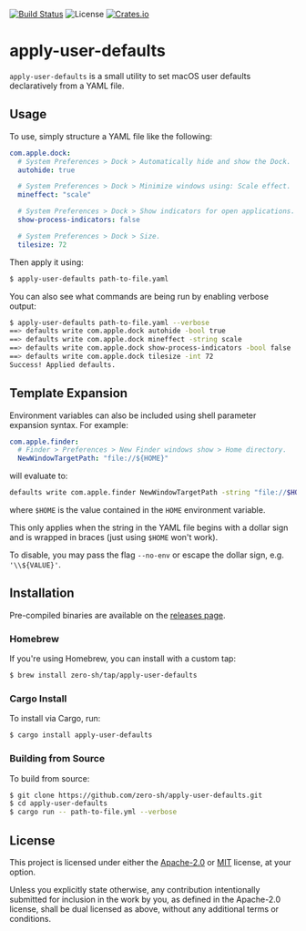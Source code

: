 [![Build Status](https://travis-ci.org/zero-sh/apply-user-defaults.svg?branch=master)](https://travis-ci.org/zero-sh/apply-user-defaults)
![License](https://img.shields.io/crates/l/apply-user-defaults.svg)
[![Crates.io](https://img.shields.io/crates/v/apply-user-defaults.svg)](https://crates.io/crates/apply-user-defaults)

# apply-user-defaults

`apply-user-defaults` is a small utility to set macOS user defaults
declaratively from a YAML file.

## Usage

To use, simply structure a YAML file like the following:

```yaml
com.apple.dock:
  # System Preferences > Dock > Automatically hide and show the Dock.
  autohide: true

  # System Preferences > Dock > Minimize windows using: Scale effect.
  mineffect: "scale"

  # System Preferences > Dock > Show indicators for open applications.
  show-process-indicators: false

  # System Preferences > Dock > Size.
  tilesize: 72
```

Then apply it using:

```sh
$ apply-user-defaults path-to-file.yaml
```

You can also see what commands are being run by enabling verbose output:

```sh
$ apply-user-defaults path-to-file.yaml --verbose
==> defaults write com.apple.dock autohide -bool true
==> defaults write com.apple.dock mineffect -string scale
==> defaults write com.apple.dock show-process-indicators -bool false
==> defaults write com.apple.dock tilesize -int 72
Success! Applied defaults.
```

## Template Expansion

Environment variables can also be included using shell parameter expansion
syntax. For example:

```yaml
com.apple.finder:
  # Finder > Preferences > New Finder windows show > Home directory.
  NewWindowTargetPath: "file://${HOME}"
```

will evaluate to: 

```sh
defaults write com.apple.finder NewWindowTargetPath -string "file://$HOME"
```

where `$HOME` is the value contained in the `HOME` environment variable.

This only applies when the string in the YAML file begins with a dollar sign and
is wrapped in braces (just using `$HOME` won't work).

To disable, you may pass the flag `--no-env` or escape the dollar sign, e.g.
`'\\${VALUE}'`.

## Installation

Pre-compiled binaries are available on the [releases
page](https://github.com/zero-sh/apply-user-defaults/releases).

### Homebrew

If you're using Homebrew, you can install with a custom tap:

```sh
$ brew install zero-sh/tap/apply-user-defaults
```

### Cargo Install

To install via Cargo, run:

```sh
$ cargo install apply-user-defaults
```

### Building from Source

To build from source:

```sh
$ git clone https://github.com/zero-sh/apply-user-defaults.git
$ cd apply-user-defaults
$ cargo run -- path-to-file.yml --verbose
```

## License

This project is licensed under either the [Apache-2.0](LICENSE-APACHE) or
[MIT](LICENSE-MIT) license, at your option.

Unless you explicitly state otherwise, any contribution intentionally submitted
for inclusion in the work by you, as defined in the Apache-2.0 license, shall be
dual licensed as above, without any additional terms or conditions.
